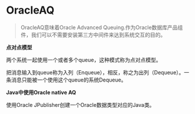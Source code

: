 # OracleAQ

> OracleAQ意味着Oracle Advanced Queuing.作为Oracle数据库产品组件，我们可以不需要安装第三方中间件来达到系统交互的目的。

**点对点模型**

两个系统一起使用一个或者多个queue，这种模式称为点对点模型。

把消息输入到queue称为入列（Enqueue），相反，称之为出列（Dequeue）。一条消息只能被一个使用这个queue的系统Dequeue。

**Java中使用Oracle native AQ**

使用Oracle JPublisher创建一个Oracle数据类型对应的Java类。
